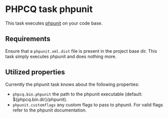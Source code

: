 PHPCQ task phpunit
==================

This task executes [phpunit](https://phpunit.de/) on your code base.

Requirements
------------

Ensure that a `phpunit.xml.dist` file is present in the project base dir.
This task simply executes phpunit and does nothing more.

Utilized properties
-------------------

Currently the phpunit task knows about the following properties:
* `phpcq.bin.phpunit` the path to the phpunit executable (default: ${phpcq.bin.dir}/phpunit).
* `phpunit.customflags` any custom flags to pass to phpunit. For valid flags refer to the phpunit documentation.
